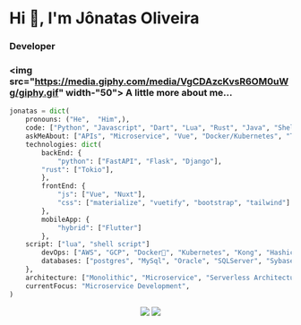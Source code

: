# Hi 👋, I'm Jônatas Oliveira
### Developer

### <img src="https://media.giphy.com/media/VgCDAzcKvsR6OM0uWg/giphy.gif" width-"50"> A little more about me...
```python
jonatas = dict(
    pronouns: ("He",  "Him",),
    code: ["Python", "Javascript", "Dart", "Lua", "Rust", "Java", "ShellScript"],
    askMeAbout: ["APIs", "Microservice", "Vue", "Docker/Kubernetes", "Tilling Managers", "NeoVim", "Shin Megami Tensei"],
    technologies: dict(
        backEnd: {
            "python": ["FastAPI", "Flask", "Django"],
	    "rust": ["Tokio"],
        },
        frontEnd: {
            "js": ["Vue", "Nuxt"],
            "css": ["materialize", "vuetify", "bootstrap", "tailwind"]
        },
        mobileApp: {
            "hybrid": ["Flutter"]
        },
	script: ["lua", "shell script"]
        devOps: ["AWS", "GCP", "Docker🐳", "Kubernetes", "Kong", "Hashicorp", "Concourse", "Gitlab"],
        databases: ["postgres", "MySql", "Oracle", "SQLServer", "Sybase", "sqlite", "Redis", "Elastic"],
    },
    architecture: ["Monolithic", "Microservice", "Serverless Architecture", "Progressive web applications", "Single page applications"],
    currentFocus: "Microservice Development",
)
```

<p align="center">
  <img src ="https://github-readme-stats.vercel.app/api?username=jonatasoli&show_icons=true&count_private=true&theme=darcula&hide_border=true&hide=issues,contribs&bg_color=00000000">
  <img src ="https://github-readme-stats.vercel.app/api/top-langs/?username=jonatasoli&layout=compact&hide_border=true&theme=darcula&bg_color=00000000&langs_count=6&hide=jupyter%20notebook,tex,css,php">
  <br>
  <br>
</p>

<!-- <p align="center">
  <img align="left" src ="https://github-readme-stats.vercel.app/api/pin/?username=jonatasoli&repo=ytdx">
  <img align="right" src ="https://github-readme-stats.vercel.app/api/pin/?username=jonatasoli&repo=pixel-weather">
</p> -->


<!--

- 🔭 I’m currently working on Partyou Pay
- 🌱 I’m currently learning Rust and Lua
- 👯 I’m looking to collaborate on [FastAPI Template](https://github.com/jonatasoli/fastapi-template-cookiecutter)
- 🤔 I’m looking for help with create ecommerce-tool [FastEcommece](https://github.com/jonatasoli/fast-ecommerce)
- 📫 How to reach me: contact@jonatasoliveira.dev
- ⚡ Fun fact: I like cooking
-->

